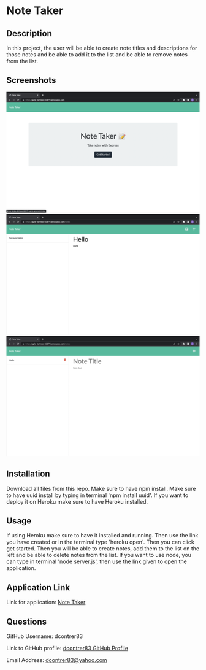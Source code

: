 # Note Taker

  ## Description 
  In this project, the user will be able to create note titles and descriptions for those notes and be able to add it to the list and be able to remove notes from the list.

  ## Screenshots
  ![screenshot_1](./screenshots/screenshot_1.png)
  ![screenshot_2](./screenshots/screenshot_2.png)
  ![screenshot_3](./screenshots/screenshot_3.png)

  ## Installation
  Download all files from this repo. Make sure to have npm install. Make sure to have uuid install by typing in terminal 'npm install uuid'. If you want to deploy it on Heroku make sure to have Heroku installed.

  ## Usage
  If using Heroku make sure to have it installed and running. Then use the link you have created or in the terminal type 'heroku open'. Then you can click get started. Then you will be able to create notes, add them to the list on the left and be able to delete notes from the list. If you want to use node, you can type in terminal 'node server.js', then use the link given to open the application.

  ## Application Link
  Link for application: [Note Taker](https://agile-fortress-82671.herokuapp.com/)

  ## Questions
  GitHub Username: dcontrer83

  Link to GitHub profile: [dcontrer83 GitHub Profile](https://github.com/dcontrer83)

  Email Address: dcontrer83@yahoo.com

